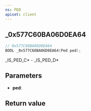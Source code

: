 ```yaml
---
ns: PED
apiset: client
---
```

## _0x577C60BA06D0EA64

```c
// 0x577C60BA06D0EA64
BOOL _0x577C60BA06D0EA64(Ped ped);
```

_IS_PED_C* - _IS_PED_D*

## Parameters
* **ped**:

## Return value

